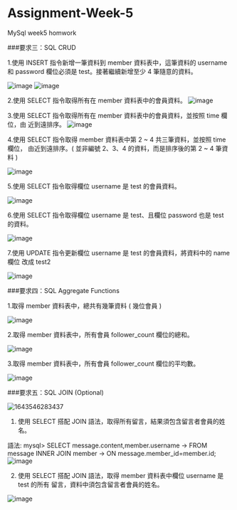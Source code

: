 # Assignment-Week-5
MySql week5 homwork

###要求三：SQL CRUD

1.使用 INSERT 指令新增一筆資料到 member 資料表中，這筆資料的 username 和
password 欄位必須是 test。接著繼續新增至少 4 筆隨意的資料。

![image](https://user-images.githubusercontent.com/8243103/151700141-095af964-29e7-4942-b0ac-91bf0a3df897.png)
![image](https://user-images.githubusercontent.com/8243103/151700149-510c7aaa-e52f-42ab-a509-168d462067c4.png)

2.使用 SELECT 指令取得所有在 member 資料表中的會員資料。
![image](https://user-images.githubusercontent.com/8243103/151700161-b18aca62-c5b7-4d8a-afe7-c0b973b38725.png)


3.使用 SELECT 指令取得所有在 member 資料表中的會員資料，並按照 time 欄位，由
近到遠排序。
![image](https://user-images.githubusercontent.com/8243103/151700194-95f9b869-dbb2-4961-bae7-ff9d2dfacf75.png)


4.使用 SELECT 指令取得 member 資料表中第 2 ~ 4 共三筆資料，並按照 time 欄位，
由近到遠排序。( 並非編號 2、3、4 的資料，而是排序後的第 2 ~ 4 筆資料 )

![image](https://user-images.githubusercontent.com/8243103/151700207-a76aa565-6e8f-4d56-9538-0e853ff7c8dc.png)


5.使用 SELECT 指令取得欄位 username 是 test 的會員資料。

![image](https://user-images.githubusercontent.com/8243103/151700224-dca378db-1b54-4cb5-8b39-16b51de61705.png)


6.使用 SELECT 指令取得欄位 username 是 test、且欄位 password 也是 test 的資料。

![image](https://user-images.githubusercontent.com/8243103/151700237-cea97ea1-ae2c-4304-929c-478d8f7c46f4.png)


7.使用 UPDATE 指令更新欄位 username 是 test 的會員資料，將資料中的 name 欄位
改成 test2

![image](https://user-images.githubusercontent.com/8243103/151700244-d5168575-f9e8-4791-8345-aa584828a0a0.png)


###要求四：SQL Aggregate Functions

1.取得 member 資料表中，總共有幾筆資料 ( 幾位會員 )

![image](https://user-images.githubusercontent.com/8243103/151700255-43c62595-6d03-4b26-8561-ab84b655db2e.png)


2.取得 member 資料表中，所有會員 follower_count 欄位的總和。

![image](https://user-images.githubusercontent.com/8243103/151700261-0e031f18-1234-4fb5-ad0e-e9d61c45d78d.png)


3.取得 member 資料表中，所有會員 follower_count 欄位的平均數。

![image](https://user-images.githubusercontent.com/8243103/151700268-b6402a6a-df81-4eac-be0c-14400d0ee060.png)


###要求五：SQL JOIN (Optional)

![1643546283437](https://user-images.githubusercontent.com/8243103/151699958-13723f4d-4f91-430c-8f96-60b8dbe8ae8a.jpg)


1. 使用 SELECT 搭配 JOIN 語法，取得所有留言，結果須包含留言者會員的姓名。

語法:
mysql> SELECT message.content,member.username
    -> FROM message INNER JOIN member
    -> ON message.member_id=member.id;
![image](https://user-images.githubusercontent.com/8243103/151700281-53f279f0-7e32-4eb5-9de3-864c0e33f59d.png)


2. 使用 SELECT 搭配 JOIN 語法，取得 member 資料表中欄位 username 是 test 的所有
留言，資料中須包含留言者會員的姓名。

![image](https://user-images.githubusercontent.com/8243103/151700594-a9657ff7-3362-44c5-b58b-8421eebbf886.png)



